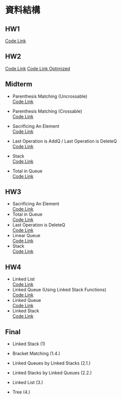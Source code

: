 # 資料結構

## **HW1**  
  [Code Link](https://www.mycompiler.io/view/7KwLLF7XUrf)

## **HW2**  
  [Code Link](https://www.mycompiler.io/view/3h6TQTSs45F)
  [Code Link Optimized](https://www.mycompiler.io/view/5fpbUN5mdLv)

## Midterm
- Parenthesis Matching (Uncrossable)  
  [Code Link](https://www.mycompiler.io/view/7iesoy6ORl0)

- Parenthesis Matching (Crossable)  
  [Code Link](https://www.mycompiler.io/view/5R6w3Yl9dol)

- Sacrificing An Element  
  [Code Link](https://www.mycompiler.io/view/437XrNFoXXS)

- Last Operation is AddQ / Last Operation is DeleteQ  
  [Code Link](https://www.mycompiler.io/view/8Ghy3PR5RgB)

- Stack  
  [Code Link](https://www.mycompiler.io/view/C6NwNJ0PM77)

- Total in Queue  
  [Code Link](https://www.mycompiler.io/view/JFHd7rD2w8B)

## **HW3**
  - Sacrificing An Element  
    [Code Link](https://www.mycompiler.io/view/J4HgD2mVo6O)
  - Total in Queue  
    [Code Link](https://www.mycompiler.io/view/2zUVopNKXAN)
  - Last Operation is DeleteQ  
    [Code Link](https://www.mycompiler.io/view/LG1ZsmkhN8s)
  - Linear Queue  
    [Code Link](https://www.mycompiler.io/view/Cd8e42mpgS6)
  - Stack  
    [Code Link](https://www.mycompiler.io/view/5A7SsuXfdaC)

## **HW4**
  - Linked List  
    [Code Link](https://www.mycompiler.io/view/CvyVYNXXug5)
  - Linked Queue (Using Linked Stack Functions)  
    [Code Link](https://www.mycompiler.io/view/EaDmsdzdBXi)
  - Linked Queue  
    [Code Link](https://www.mycompiler.io/view/IhjkVhwgMgI)
  - Linked Stack  
    [Code Link](https://www.mycompiler.io/view/84Az3JprLGa)

## Final
- Linked Stack (1)  

- Bracket Matching (1.4.)  

- Linked Queues by Linked Stacks (2.1.)  

- Linked Stacks by Linked Queues (2.2.)  

- Linked List (3.)  

- Tree (4.)  
